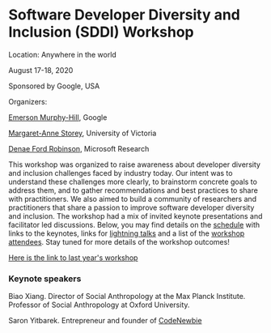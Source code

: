 # Software Developer Diversity and Inclusion (SDDI) Workshop
Location: Anywhere in the world

August 17-18, 2020

Sponsored by Google, USA

Organizers:

[Emerson Murphy-Hill](https://ai.google/research/people/EmersonMurphyHill),  Google 

[Margaret-Anne Storey](http://margaretstorey.com/),  University of Victoria   

[Denae Ford Robinson](http://denaeford.me/), Microsoft Research

This workshop was organized to raise awareness about developer diversity and inclusion challenges faced by industry today. Our intent was to understand these challenges more clearly, to brainstorm concrete goals to address them, and to gather recommendations and best practices to share with practitioners.  We also aimed to build a community of researchers and practitioners that share a passion to improve software developer diversity and inclusion.  The workshop had a mix of invited keynote presentations and facilitator led discussions.  Below, you may find details on the [schedule](#schedule) with links to the keynotes, links for [lightning talks](#lightning-talks) and a list of the [workshop attendees](#attendees).  Stay tuned for more details of the workshop outcomes! 

[Here is the link to last year's workshop](http://margaretstorey.com/sddi/)

### Keynote speakers

Biao Xiang. Director of Social Anthropology at the Max Planck Institute. Professor of Social Anthropology at Oxford University.

Saron Yitbarek. Entrepreneur and founder of [CodeNewbie](https://www.codenewbie.org/)
